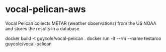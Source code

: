 # vocal-pelican-aws
Vocal Pelican collects METAR (weather observations) from the US NOAA and stores the results in a database.  

docker build -t guycole/vocal-pelican .
docker run -it --rm --name testaroo guycole/vocal-pelican
